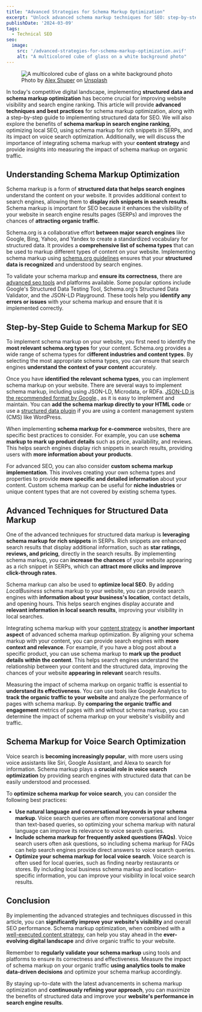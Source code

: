 ```yaml
---
title: "Advanced Strategies for Schema Markup Optimization"
excerpt: "Unlock advanced schema markup techniques for SEO: step-by-step guide, benefits for ranking and voice search, and tips for integrating with content strategy."
publishDate: '2024-03-09'
tags:
  - Technical SEO
seo:
  image:
    src: '/advanced-strategies-for-schema-markup-optimization.avif'
    alt: "A multicolored cube of glass on a white background photo"
---
```


<figure>
  <img id="cover-img" src="/advanced-strategies-for-schema-markup-optimization.avif" alt="A multicolored cube of glass on a white background photo">
  <figcaption>Photo by <a href="https://unsplash.com/@alexshuperart?utm_content=creditCopyText&amp;utm_medium=referral&amp;utm_source=unsplash">Alex Shuper</a> on <a href="https://unsplash.com/photos/a-picture-of-a-woman-with-a-dumbbell-in-her-hand-l2nJZnXxkx4?utm_content=creditCopyText&amp;utm_medium=referral&amp;utm_source=unsplash">Unsplash</a></figcaption>
</figure>

In today's competitive digital landscape, implementing **structured data and schema markup optimization** has become crucial for improving website visibility and search engine ranking. This article will provide **advanced techniques and best practices** for schema markup optimization, along with a step-by-step guide to implementing structured data for SEO. We will also explore the benefits of **schema markup in search engine ranking**, optimizing local SEO, using schema markup for rich snippets in SERPs, and its impact on voice search optimization. Additionally, we will discuss the importance of integrating schema markup with your **content strategy** and provide insights into measuring the impact of schema markup on organic traffic.

## Understanding Schema Markup Optimization

Schema markup is a form of **structured data that helps search engines** understand the content on your website. It provides additional context to search engines, allowing them to **display rich snippets in search results**. Schema markup is important for SEO because it enhances the visibility of your website in search engine results pages (SERPs) and improves the chances of **attracting organic traffic**.

Schema.org is a collaborative effort **between major search engines** like Google, Bing, Yahoo, and Yandex to create a standardized vocabulary for structured data. It provides a **comprehensive list of schema types** that can be used to markup different types of content on your website. Implementing schema markup using [schema.org guidelines](https://schema.org/docs/documents.html) ensures that your **structured data is recognized** and understood by search engines.

To validate your schema markup and **ensure its correctness**, there are [advanced seo tools](https://www.serp-secrets.com/blog/essential-tools-for-seo-optimizing/) and platforms available. Some popular options include Google's Structured Data Testing Tool, Schema.org's Structured Data Validator, and the JSON-LD Playground. These tools help you **identify any errors or issues** with your schema markup and ensure that it is implemented correctly.

## Step-by-Step Guide to Schema Markup for SEO

To implement schema markup on your website, you first need to identify the **most relevant schema.org types** for your content. Schema.org provides a wide range of schema types for d**ifferent industries and content types**. By selecting the most appropriate schema types, you can ensure that search engines **understand the context of your content** accurately.

Once you have **identified the relevant schema types**, you can implement schema markup on your website. There are several ways to implement schema markup, including using JSON-LD, Microdata, or RDFa. [JSON-LD is the recommended format by Google](https://developers.google.com/search/docs/appearance/structured-data/intro-structured-data#:~:text=In%20general%2C%20Google%20recommends%20using,less%20prone%20to%20user%20errors)., as it is easy to implement and maintain. You can **add the schema markup directly to your HTML code** or use a [structured data plugin](https://wordpress.org/plugins/schema-and-structured-data-for-wp/) if you are using a content management system (CMS) like WordPress.

When implementing **schema markup for e-commerce** websites, there are specific best practices to consider. For example, you can use **schema markup to mark up product details** such as price, availability, and reviews. This helps search engines display rich snippets in search results, providing users with **more information about your products**.

For advanced SEO, you can also consider **custom schema markup implementation**. This involves creating your own schema types and properties to provide **more specific and detailed information** about your content. Custom schema markup can be useful for **niche industries** or unique content types that are not covered by existing schema types.

## Advanced Techniques for Structured Data Markup

One of the advanced techniques for structured data markup is **leveraging schema markup for rich snippets** in SERPs. Rich snippets are enhanced search results that display additional information, such as **star ratings, reviews, and pricing**, directly in the search results. By implementing schema markup, you can **increase the chances** of your website appearing as a rich snippet in SERPs, which can **attract more clicks and improve click-through rates**.

Schema markup can also be used to **optimize local SEO**. By adding _LocalBusiness_ schema markup to your website, you can provide search engines with **information about your business's location**, contact details, and opening hours. This helps search engines display accurate and **relevant information in local search results**, improving your visibility in local searches.

Integrating schema markup with your [content strategy](https://www.serp-secrets.com/blog/adapting-to-googles-helpful-content-era/) is **another important aspect** of advanced schema markup optimization. By aligning your schema markup with your content, you can provide search engines with **more context and relevance**. For example, if you have a blog post about a specific product, you can use schema markup to **mark up the product details within the content**. This helps search engines understand the relationship between your content and the structured data, improving the chances of your website **appearing in relevant** search results.

Measuring the impact of schema markup on organic traffic is essential to **understand its effectiveness**. You can use tools like Google Analytics to **track the organic traffic to your website** and analyze the performance of pages with schema markup. By **comparing the organic traffic and engagement** metrics of pages with and without schema markup, you can determine the impact of schema markup on your website's visibility and traffic.

## Schema Markup for Voice Search Optimization

Voice search is **becoming increasingly popular**, with more users using voice assistants like Siri, Google Assistant, and Alexa to search for information. Schema markup plays a **crucial role in voice search optimization** by providing search engines with structured data that can be easily understood and processed.

To **optimize schema markup for voice search**, you can consider the following best practices:

- **Use natural language and conversational keywords in your schema markup**. Voice search queries are often more conversational and longer than text-based queries, so optimizing your schema markup with natural language can improve its relevance to voice search queries.
- **Include schema markup for frequently asked questions (FAQs)**. Voice search users often ask questions, so including schema markup for FAQs can help search engines provide direct answers to voice search queries.
- **Optimize your schema markup for local voice search**. Voice search is often used for local queries, such as finding nearby restaurants or stores. By including local business schema markup and location-specific information, you can improve your visibility in local voice search results.

## Conclusion

By implementing the advanced strategies and techniques discussed in this article, you can **significantly improve your website's visibility** and overall SEO performance. Schema markup optimization, when combined with a [well-executed content strategy](https://www.serp-secrets.com/blog/optimizing-content-for-google-search-generative-experience/), can help you stay ahead in the **ever-evolving digital landscape** and drive organic traffic to your website.

Remember to **regularly validate your schema markup** using tools and platforms to ensure its correctness and effectiveness. Measure the impact of schema markup on your organic traffic **using analytics tools to make data-driven decisions** and optimize your schema markup accordingly.

By staying up-to-date with the latest advancements in schema markup optimization and **continuously refining your approach**, you can maximize the benefits of structured data and improve your **website's performance in search engine results**.